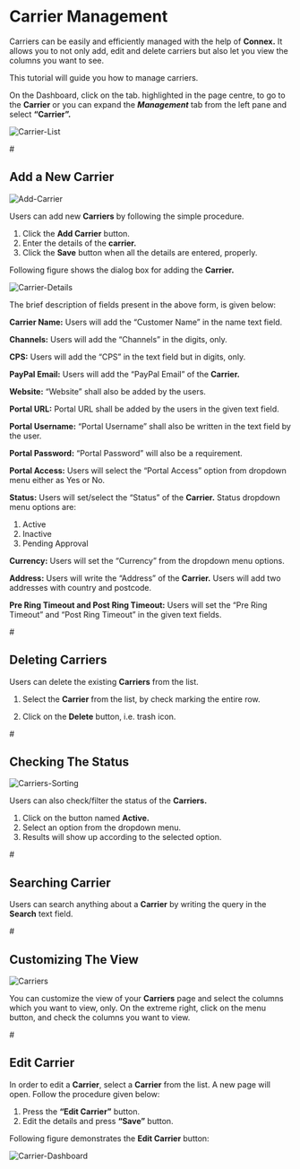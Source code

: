 <h1>Carrier Management</h1>

Carriers can be easily and efficiently managed with the help of <b>Connex.</b> It allows you to not only add, edit and delete carriers but also let you view the columns you want to see. 

This tutorial will guide you how to manage carriers.

On the Dashboard, click on the tab. highlighted in the page centre, to go to the <b>Carrier</b> or you can expand the <b><i>Management</i></b> tab from the left pane and select <b>“Carrier”.</b>

<img src="https://raw.githubusercontent.com/digipigeon/connexcs-user-docs/master/img/carrier-list.png" alt="Carrier-List"/>

#<h2>Add a New Carrier</h2>

<img src="https://raw.githubusercontent.com/digipigeon/connexcs-user-docs/master/img/add-carriers.png" alt="Add-Carrier"/>

Users can add new <b>Carriers</b> by following the simple procedure.

1. Click the <b>Add Carrier</b> button.
2. Enter the details of the <b>carrier.</b>
3. Click the <b>Save</b> button when all the details are entered, properly.

Following figure shows the dialog box for adding the <b>Carrier.</b>

<img src="https://raw.githubusercontent.com/digipigeon/connexcs-user-docs/master/img/carrier-details.png" alt="Carrier-Details"/>
        
The brief description of fields present in the above form, is given below:
        
<b>Carrier Name:</b> Users will add the “Customer Name” in the name text field.

<b>Channels:</b> Users will add the “Channels” in the digits, only.

<b>CPS:</b> Users will add the “CPS” in the text field but in digits, only.

<b>PayPal Email:</b> Users will add the “PayPal Email” of the <b>Carrier.</b>

<b>Website:</b>	“Website” shall also be added by the users.

<b>Portal URL:</b> Portal URL shall be added by the users in the given text field.

<b>Portal Username:</b> “Portal Username” shall also be written in the text field by the user.

<b>Portal Password:</b> “Portal Password” will also be a requirement. 

<b>Portal Access:</b> Users will select the “Portal Access” option from dropdown menu either as Yes or No.

<b>Status:</b> Users will set/select the “Status” of the <b>Carrier.</b> Status dropdown menu options are:

1. Active
2. Inactive
3. Pending Approval

<b>Currency:</b> Users will set the “Currency” from the dropdown menu options.

<b>Address:</b>	Users will write the “Address” of the <b>Carrier.</b> Users will add two addresses with country and postcode.

<b>Pre Ring Timeout and Post Ring Timeout:</b> Users will set the “Pre Ring Timeout” and “Post Ring Timeout” in the given text fields.

#<h2>Deleting Carriers</h2>

Users can delete the existing <b>Carriers</b> from the list. 

1. Select the <b>Carrier</b> from the list, by check marking the entire row.

2. Click on the <b>Delete</b> button, i.e. trash icon.

#<h2>Checking The Status</h2>

<img src="https://raw.githubusercontent.com/digipigeon/connexcs-user-docs/master/img/carriers-sorting.png" alt="Carriers-Sorting"/>

Users can also check/filter the status of the <b>Carriers.</b> 

1. Click on the button named <b>Active.</b>
2. Select an option from the dropdown menu.
3. Results will show up according to the selected option.

#<h2>Searching Carrier</h2>

Users can search anything about a <b>Carrier</b> by writing the query in the <b>Search</b> text field.

#<h2>Customizing The View</h2>

<img src="https://raw.githubusercontent.com/digipigeon/connexcs-user-docs/master/img/carriers.png" alt="Carriers"/>

You can customize the view of your <b>Carriers</b> page and select the columns which you want to view, only.
On the extreme right, click on the menu button, and check the columns you want to view.

#<h2>Edit Carrier</h2>

In order to edit a <b>Carrier</b>, select a <b>Carrier</b> from the list. A new page will open. Follow the procedure given below:

1. Press the <b>“Edit Carrier”</b> button.
2. Edit the details and press <b>“Save”</b> button.

Following figure demonstrates the <b>Edit Carrier</b> button:

<img src="https://raw.githubusercontent.com/digipigeon/connexcs-user-docs/master/img/carrier-dashboard.png" alt="Carrier-Dashboard"/>
